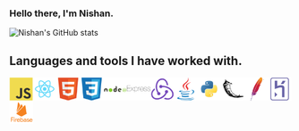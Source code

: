 ### Hello there, I'm Nishan.

![Nishan's GitHub stats](https://github-readme-stats.vercel.app/api?username=nishan-soni&show_icons=true&theme=tokyonight)

## Languages and tools I have worked with.

<img height="42" align = 'left' width="42" src="https://raw.githubusercontent.com/devicons/devicon/master/icons/javascript/javascript-original.svg"/>
<img height="42" align = 'left' width="42" src="https://raw.githubusercontent.com/github/explore/80688e429a7d4ef2fca1e82350fe8e3517d3494d/topics/react/react.png" />
<img height="42" align = 'left' width="42" src="https://raw.githubusercontent.com/devicons/devicon/master/icons/html5/html5-original.svg" />
<img height="42" align = 'left' width="42" src="https://raw.githubusercontent.com/devicons/devicon/master/icons/css3/css3-original.svg" />
<img height="42" align = 'left' width="42" src="https://github.com/devicons/devicon/blob/master/icons/nodejs/nodejs-original-wordmark.svg" />
<img height="42" align = 'left' width="42" src="https://raw.githubusercontent.com/github/explore/80688e429a7d4ef2fca1e82350fe8e3517d3494d/topics/express/express.png" />
<img height="42" align = 'left' width="42" src="https://raw.githubusercontent.com/github/explore/80688e429a7d4ef2fca1e82350fe8e3517d3494d/topics/redux/redux.png" />
<img height="42" align = 'left' width="42" src="https://raw.githubusercontent.com/devicons/devicon/master/icons/java/java-original.svg" />
<img height="42" align = 'left' width="42" src="https://raw.githubusercontent.com/github/explore/80688e429a7d4ef2fca1e82350fe8e3517d3494d/topics/python/python.png" />
<img height="42" align = 'left' width="42" src="https://raw.githubusercontent.com/devicons/devicon/master/icons/flask/flask-original.svg" />
<img height="42" align = 'left' width="42" src="https://raw.githubusercontent.com/github/explore/80688e429a7d4ef2fca1e82350fe8e3517d3494d/topics/maven/maven.png"/>
<img height="42" align = 'left' width="42" src="https://raw.githubusercontent.com/devicons/devicon/master/icons/heroku/heroku-original.svg" />
<img height="42" align = 'left' width="42" src="https://raw.githubusercontent.com/devicons/devicon/master/icons/firebase/firebase-plain-wordmark.svg" />





<!--
**nishan-soni/nishan-soni** is a ✨ _special_ ✨ repository because its `README.md` (this file) appears on your GitHub profile.

Here are some ideas to get you started:
![](https://visitor-badge.laobi.icu/badge?page_id=nishan-soni.nishan-soni)
- 🔭 I’m currently working on ...
- 🌱 I’m currently learning ...
- 👯 I’m looking to collaborate on ...
- 🤔 I’m looking for help with ...
- 💬 Ask me about ...
- 📫 How to reach me: ...
- 😄 Pronouns: ...
- ⚡ Fun fact: ...
-->
